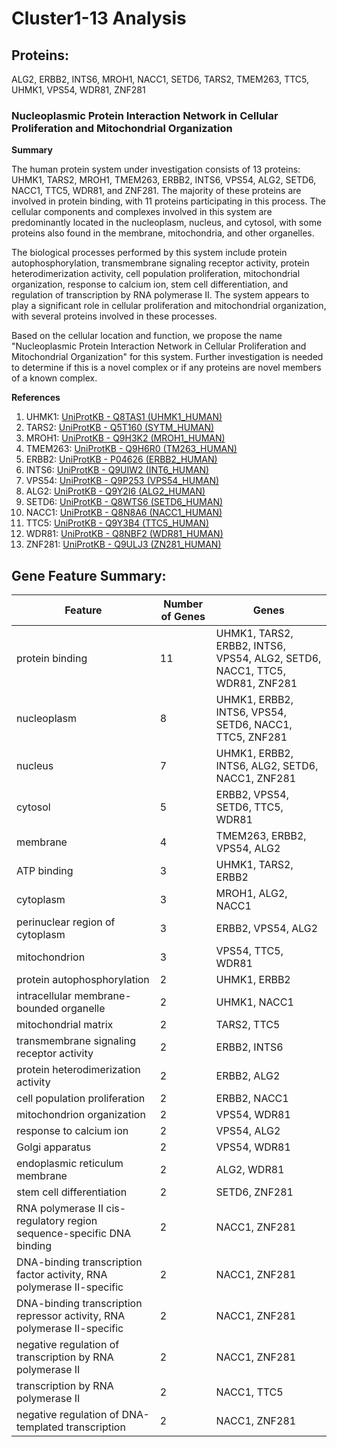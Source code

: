 # Cluster1-13 Analysis

## Proteins: 

ALG2, ERBB2, INTS6, MROH1, NACC1, SETD6, TARS2, TMEM263, TTC5, UHMK1, VPS54, WDR81, ZNF281

### Nucleoplasmic Protein Interaction Network in Cellular Proliferation and Mitochondrial Organization

**Summary**

The human protein system under investigation consists of 13 proteins: UHMK1, TARS2, MROH1, TMEM263, ERBB2, INTS6, VPS54, ALG2, SETD6, NACC1, TTC5, WDR81, and ZNF281. The majority of these proteins are involved in protein binding, with 11 proteins participating in this process. The cellular components and complexes involved in this system are predominantly located in the nucleoplasm, nucleus, and cytosol, with some proteins also found in the membrane, mitochondria, and other organelles.

The biological processes performed by this system include protein autophosphorylation, transmembrane signaling receptor activity, protein heterodimerization activity, cell population proliferation, mitochondrial organization, response to calcium ion, stem cell differentiation, and regulation of transcription by RNA polymerase II. The system appears to play a significant role in cellular proliferation and mitochondrial organization, with several proteins involved in these processes.

Based on the cellular location and function, we propose the name "Nucleoplasmic Protein Interaction Network in Cellular Proliferation and Mitochondrial Organization" for this system. Further investigation is needed to determine if this is a novel complex or if any proteins are novel members of a known complex.

**References**

1. UHMK1: [UniProtKB - Q8TAS1 (UHMK1_HUMAN)](https://www.uniprot.org/uniprot/Q8TAS1)
2. TARS2: [UniProtKB - Q5T160 (SYTM_HUMAN)](https://www.uniprot.org/uniprot/Q5T160)
3. MROH1: [UniProtKB - Q9H3K2 (MROH1_HUMAN)](https://www.uniprot.org/uniprot/Q9H3K2)
4. TMEM263: [UniProtKB - Q9H6R0 (TM263_HUMAN)](https://www.uniprot.org/uniprot/Q9H6R0)
5. ERBB2: [UniProtKB - P04626 (ERBB2_HUMAN)](https://www.uniprot.org/uniprot/P04626)
6. INTS6: [UniProtKB - Q9UIW2 (INT6_HUMAN)](https://www.uniprot.org/uniprot/Q9UIW2)
7. VPS54: [UniProtKB - Q9P253 (VPS54_HUMAN)](https://www.uniprot.org/uniprot/Q9P253)
8. ALG2: [UniProtKB - Q9Y2I6 (ALG2_HUMAN)](https://www.uniprot.org/uniprot/Q9Y2I6)
9. SETD6: [UniProtKB - Q8WTS6 (SETD6_HUMAN)](https://www.uniprot.org/uniprot/Q8WTS6)
10. NACC1: [UniProtKB - Q8N8A6 (NACC1_HUMAN)](https://www.uniprot.org/uniprot/Q8N8A6)
11. TTC5: [UniProtKB - Q9Y3B4 (TTC5_HUMAN)](https://www.uniprot.org/uniprot/Q9Y3B4)
12. WDR81: [UniProtKB - Q8NBF2 (WDR81_HUMAN)](https://www.uniprot.org/uniprot/Q8NBF2)
13. ZNF281: [UniProtKB - Q9ULJ3 (ZN281_HUMAN)](https://www.uniprot.org/uniprot/Q9ULJ3)

## Gene Feature Summary: 

| Feature | Number of Genes | Genes |
| --- | --- | --- |
| protein binding | 11 | UHMK1, TARS2, ERBB2, INTS6, VPS54, ALG2, SETD6, NACC1, TTC5, WDR81, ZNF281 |
| nucleoplasm | 8 | UHMK1, ERBB2, INTS6, VPS54, SETD6, NACC1, TTC5, ZNF281 |
| nucleus | 7 | UHMK1, ERBB2, INTS6, ALG2, SETD6, NACC1, ZNF281 |
| cytosol | 5 | ERBB2, VPS54, SETD6, TTC5, WDR81 |
| membrane | 4 | TMEM263, ERBB2, VPS54, ALG2 |
| ATP binding | 3 | UHMK1, TARS2, ERBB2 |
| cytoplasm | 3 | MROH1, ALG2, NACC1 |
| perinuclear region of cytoplasm | 3 | ERBB2, VPS54, ALG2 |
| mitochondrion | 3 | VPS54, TTC5, WDR81 |
| protein autophosphorylation | 2 | UHMK1, ERBB2 |
| intracellular membrane-bounded organelle | 2 | UHMK1, NACC1 |
| mitochondrial matrix | 2 | TARS2, TTC5 |
| transmembrane signaling receptor activity | 2 | ERBB2, INTS6 |
| protein heterodimerization activity | 2 | ERBB2, ALG2 |
|  cell population proliferation | 2 | ERBB2, NACC1 |
| mitochondrion organization | 2 | VPS54, WDR81 |
| response to calcium ion | 2 | VPS54, ALG2 |
| Golgi apparatus | 2 | VPS54, WDR81 |
| endoplasmic reticulum membrane | 2 | ALG2, WDR81 |
| stem cell differentiation | 2 | SETD6, ZNF281 |
| RNA polymerase II cis-regulatory region sequence-specific DNA binding | 2 | NACC1, ZNF281 |
| DNA-binding transcription factor activity, RNA polymerase II-specific | 2 | NACC1, ZNF281 |
| DNA-binding transcription repressor activity, RNA polymerase II-specific | 2 | NACC1, ZNF281 |
| negative regulation of transcription by RNA polymerase II | 2 | NACC1, ZNF281 |
|  transcription by RNA polymerase II | 2 | NACC1, TTC5 |
| negative regulation of DNA-templated transcription | 2 | NACC1, ZNF281 |

